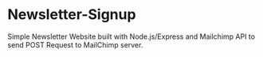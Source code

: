 # Newsletter-Signup
Simple Newsletter Website built with Node.js/Express and Mailchimp API to send POST Request to MailChimp server.
